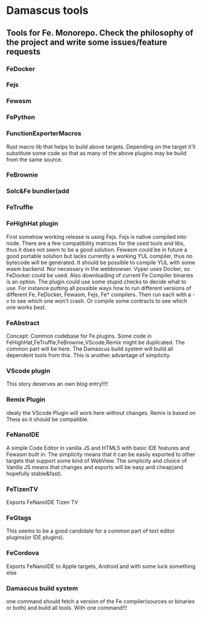 # Damascus tools

## Tools for Fe. Monorepo. Check the philosophy of the project and write some issues/feature requests

### FeDocker

### Fejs

### Fewasm

### FePython

### FunctionExporterMacros

Rust macro lib that helps to build above targets.
Depending on the target it'll substitute some code
so that as many of the above plugins may be build from the same source.

### FeBrownie

### Solc\&Fe bundler(add

### FeTruffle

### FeHighHat plugin

First somehow working release is using Fejs. Fejs is native compiled into node.
There are a few compatibility matrices for the used tools and libs, thus it does not seem to be a good solution.
Fewasm could be in future a good portable solution but lacks currently a working YUL compiler, thus no bytecode will be generated.
It should be possible to compile YUL with some wasm backend. Nor necessary in the webbrowser.
Vyper uses Docker, so FeDocker could be used. Also downloading of current Fe Compiler binaries is an option.
The plugin could use some stupid checks to decide what to use.
For instance putting all possible ways how to run different versions of different Fe, FeDocker, Fewasm, Fejs, Fe\* compilers.
Then run each with a -v to see which one won't crash. Or compile some contracts to see which one works best.

### FeAbstract

Concept: Common codebase for Fe plugins. Some code in FeHighHat,FeTruffle,FeBrownie,VScode,Remix might be duplicated.
The common part will be here. The Damascus build system will build all dependent tools from this.
This is another advantage of simplicity.

### VScode plugin

This story deserves an own blog entry!!!!

### Remix Plugin

idealy the VScode Plugin will work here without changes. Remix is based on Theia so it should be compatible.

### FeNanoIDE

A simple Code Editor in vanilla JS and HTML5 with basic IDE features and Fewasm built in.
The simplicity means that it can be easily exported to other targets that support some kind of WebView.
The simplicity and choice of Vanilla JS means that changes and exports will be easy and cheap(and hopefully stable\&fast).

### FeTizenTV

Exports FeNanoIDE Tizen TV

### FeGtags

This seems to be a good candidate for a common part of text editor plugins(or IDE plugins).

### FeCordova

Exports FeNanoIDE to Apple targets, Android and with some luck something else

### Damascus build system

one command should fetch a version of the Fe compiler(sources or binaries or both) and build all tools.
With one command!!!
